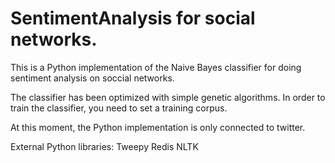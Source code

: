 ﻿SentimentAnalysis for social networks.
============

This is a Python implementation of the Naive Bayes classifier for doing sentiment analysis on soccial networks.

The classifier has been optimized with simple genetic algorithms. In order to train the classifier, you need to set a training corpus.

At this moment, the Python implementation is only connected to twitter.

External Python libraries:
Tweepy
Redis
NLTK
